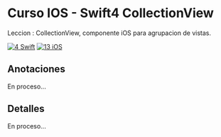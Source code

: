 # Curso IOS - Swift4 CollectionView

Leccion : CollectionView, componente iOS para agrupacion de vistas.

[![4 Swift](https://img.shields.io/badge/Swift-4-green.svg)](https://github.com/Naereen/badges)
[![13 iOS](https://img.shields.io/badge/iOS-13x+-blue.svg)](https://github.com/Naereen/badges)

## Anotaciones
En proceso...

## Detalles
En proceso...
